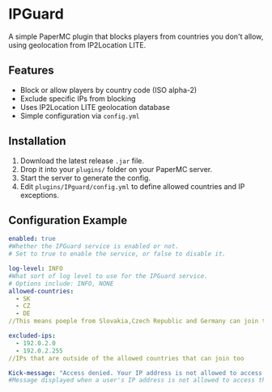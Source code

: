 # IPGuard

A simple PaperMC plugin that blocks players from countries you don't allow, using geolocation from IP2Location LITE.

## Features

- Block or allow players by country code (ISO alpha-2)
- Exclude specific IPs from blocking
- Uses IP2Location LITE geolocation database
- Simple configuration via `config.yml`

## Installation

1. Download the latest release `.jar` file.
2. Drop it into your `plugins/` folder on your PaperMC server.
3. Start the server to generate the config.
4. Edit `plugins/IPguard/config.yml` to define allowed countries and IP exceptions.

## Configuration Example

```yaml
enabled: true
#Whether the IPGuard service is enabled or not.
# Set to true to enable the service, or false to disable it.

log-level: INFO 
#What sort of log level to use for the IPGuard service.
# Options include: INFO, NONE
allowed-countries:
  - SK
  - CZ
  - DE
//This means poeple from Slovakia,Czech Republic and Germany can join the server

excluded-ips:
  - 192.0.2.0
  - 192.0.2.255
//IPs that are outside of the allowed countries that can join too

Kick-message: "Access denied. Your IP address is not allowed to access this service."
#Message displayed when a user's IP address is not allowed to access the service.


